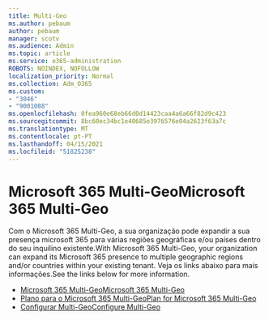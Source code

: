 ```yaml
---
title: Multi-Geo
ms.author: pebaum
author: pebaum
manager: scotv
ms.audience: Admin
ms.topic: article
ms.service: o365-administration
ROBOTS: NOINDEX, NOFOLLOW
localization_priority: Normal
ms.collection: Adm_O365
ms.custom:
- "3046"
- "9001088"
ms.openlocfilehash: 0fea960e68eb66d0d14423caa4a6a66f82d9c423
ms.sourcegitcommit: 8bc60ec34bc1e40685e3976576e04a2623f63a7c
ms.translationtype: MT
ms.contentlocale: pt-PT
ms.lasthandoff: 04/15/2021
ms.locfileid: "51825238"
---
```

# <a name="microsoft-365-multi-geo"></a><span data-ttu-id="f94ef-102">Microsoft 365 Multi-Geo</span><span class="sxs-lookup"><span data-stu-id="f94ef-102">Microsoft 365 Multi-Geo</span></span>

<span data-ttu-id="f94ef-103">Com o Microsoft 365 Multi-Geo, a sua organização pode expandir a sua presença microsoft 365 para várias regiões geográficas e/ou países dentro do seu inquilino existente.</span><span class="sxs-lookup"><span data-stu-id="f94ef-103">With Microsoft 365 Multi-Geo, your organization can expand its Microsoft 365 presence to multiple geographic regions and/or countries within your existing tenant.</span></span> <span data-ttu-id="f94ef-104">Veja os links abaixo para mais informações.</span><span class="sxs-lookup"><span data-stu-id="f94ef-104">See the links below for more information.</span></span>

- [<span data-ttu-id="f94ef-105">Microsoft 365 Multi-Geo</span><span class="sxs-lookup"><span data-stu-id="f94ef-105">Microsoft 365 Multi-Geo</span></span>](https://docs.microsoft.com/office365/enterprise/office-365-multi-geo)
- [<span data-ttu-id="f94ef-106">Plano para o Microsoft 365 Multi-Geo</span><span class="sxs-lookup"><span data-stu-id="f94ef-106">Plan for Microsoft 365 Multi-Geo</span></span>](https://docs.microsoft.com/office365/enterprise/plan-for-multi-geo)
- [<span data-ttu-id="f94ef-107">Configurar Multi-Geo</span><span class="sxs-lookup"><span data-stu-id="f94ef-107">Configure Multi-Geo</span></span>](https://docs.microsoft.com/office365/enterprise/multi-geo-tenant-configuration)
